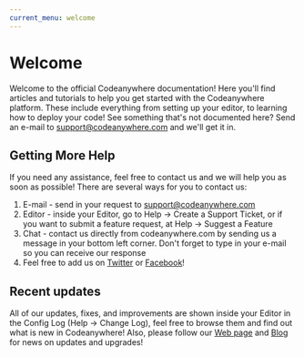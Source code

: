 ```yaml
---
current_menu: welcome
---
```


# Welcome

Welcome to the official Codeanywhere documentation! Here you'll find articles and tutorials to help you get started with the Codeanywhere platform. These include everything from setting up your editor, to learning how to deploy your code!
See something that's not documented here? Send an e-mail to [support@codeanywhere.com](mailto:support@codeanywhere.com) and we'll get it in.

## Getting More Help

If you need any assistance, feel free to contact us and we will help you as soon as possible! 
There are several ways for you to contact us:
  1. E-mail - send in your request to [support@codeanywhere.com](mailto:support@codeanywhere.com)
  2. Editor - inside your Editor, go to Help -> Create a Support Ticket, or if you want to submit a feature request, at Help -> Suggest a Feature
  3. Chat - contact us directly from codeanywhere.com by sending us a message in your bottom left corner. Don't forget to type in your e-mail so you can receive our response
  4. Feel free to add us on [Twitter](https://twitter.com/Codeanywhere) or [Facebook](https://www.facebook.com/Codeanywhere/)!

## Recent updates 

All of our updates, fixes, and improvements are shown inside your Editor in the Config Log (Help -> Change Log), feel free to browse them and find out what is new in Codeanywhere!
Also, please follow our [Web page](https://codeanywhere.com) and [Blog](https://blog.codeanywhere.com) for news on updates and upgrades! 
